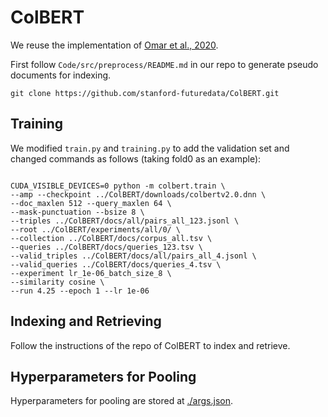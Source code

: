 # ColBERT

We reuse the implementation of [Omar et al., 2020](https://github.com/stanford-futuredata/ColBERT).

First follow `Code/src/preprocess/README.md` in our repo to generate pseudo documents for indexing.

```
git clone https://github.com/stanford-futuredata/ColBERT.git
```

## Training
We modified ```train.py``` and ```training.py``` to add the validation set and changed commands as follows (taking fold0 as an example):

```

CUDA_VISIBLE_DEVICES=0 python -m colbert.train \
--amp --checkpoint ../ColBERT/downloads/colbertv2.0.dnn \
--doc_maxlen 512 --query_maxlen 64 \
--mask-punctuation --bsize 8 \
--triples ../ColBERT/docs/all/pairs_all_123.jsonl \
--root ../ColBERT/experiments/all/0/ \
--collection ../ColBERT/docs/corpus_all.tsv \
--queries ../ColBERT/docs/queries_123.tsv \
--valid_triples ../ColBERT/docs/all/pairs_all_4.jsonl \
--valid_queries ../ColBERT/docs/queries_4.tsv \
--experiment lr_1e-06_batch_size_8 \
--similarity cosine \
--run 4.25 --epoch 1 --lr 1e-06 
```

## Indexing and Retrieving

Follow the instructions of the repo of ColBERT to index and retrieve.


## Hyperparameters for Pooling

Hyperparameters for pooling are stored at [./args.json](https://github.com/nju-websoft/ACORDAR-2/edit/main/Code/dense/ColBERT/args.json).

